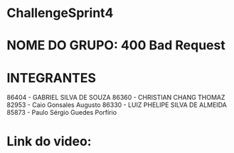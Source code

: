 # ChallengeSprint4

<h1> NOME DO GRUPO: 400 Bad Request </h1>

<h1>INTEGRANTES</h1>
86404 - GABRIEL SILVA DE SOUZA
86360 - CHRISTIAN CHANG THOMAZ
82953 - Caio Gonsales Augusto
86330 - LUIZ PHELIPE SILVA DE ALMEIDA
85873 - Paulo Sérgio Guedes Porfírio

<h1> Link do video: </h1>
